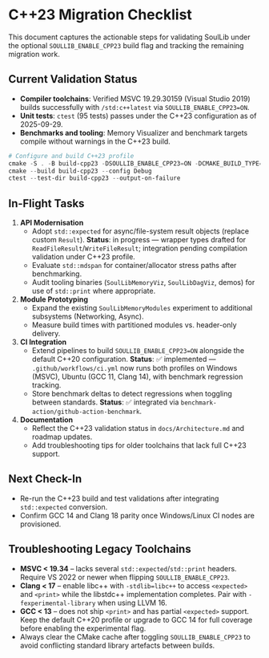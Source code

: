 # C++23 Migration Checklist

This document captures the actionable steps for validating SoulLib under the optional `SOULLIB_ENABLE_CPP23` build flag and tracking the remaining migration work.

## Current Validation Status

- **Compiler toolchains**: Verified MSVC 19.29.30159 (Visual Studio 2019) builds successfully with `/std:c++latest` via `SOULLIB_ENABLE_CPP23=ON`.
- **Unit tests**: `ctest` (95 tests) passes under the C++23 configuration as of 2025-09-29.
- **Benchmarks and tooling**: Memory Visualizer and benchmark targets compile without warnings in the C++23 build.

```powershell
# Configure and build C++23 profile
cmake -S . -B build-cpp23 -DSOULLIB_ENABLE_CPP23=ON -DCMAKE_BUILD_TYPE=Debug
cmake --build build-cpp23 --config Debug
ctest --test-dir build-cpp23 --output-on-failure
```

## In-Flight Tasks

1. **API Modernisation**
   - Adopt `std::expected` for async/file-system result objects (replace custom `Result`). **Status**: in progress — wrapper types drafted for `ReadFileResult`/`WriteFileResult`; integration pending compilation validation under C++23 profile.
   - Evaluate `std::mdspan` for container/allocator stress paths after benchmarking.
   - Audit tooling binaries (`SoulLibMemoryViz`, `SoulLibDagViz`, demos) for use of `std::print` where appropriate.
2. **Module Prototyping**
   - Expand the existing `SoulLibMemoryModules` experiment to additional subsystems (Networking, Async).
   - Measure build times with partitioned modules vs. header-only delivery.
3. **CI Integration**
   - Extend pipelines to build `SOULLIB_ENABLE_CPP23=ON` alongside the default C++20 configuration. **Status**: ✅ implemented — `.github/workflows/ci.yml` now runs both profiles on Windows (MSVC), Ubuntu (GCC 11, Clang 14), with benchmark regression tracking.
   - Store benchmark deltas to detect regressions when toggling between standards. **Status**: ✅ integrated via `benchmark-action/github-action-benchmark`.
4. **Documentation**
   - Reflect the C++23 validation status in `docs/Architecture.md` and roadmap updates.
   - Add troubleshooting tips for older toolchains that lack full C++23 support.

## Next Check-In

- Re-run the C++23 build and test validations after integrating `std::expected` conversion.
- Confirm GCC 14 and Clang 18 parity once Windows/Linux CI nodes are provisioned.

## Troubleshooting Legacy Toolchains

- **MSVC < 19.34** – lacks several `std::expected`/`std::print` headers. Require VS 2022 or newer
   when flipping `SOULLIB_ENABLE_CPP23`.
- **Clang < 17** – enable libc++ with `-stdlib=libc++` to access `<expected>` and `<print>` while the
   libstdc++ implementation completes. Pair with `-fexperimental-library` when using LLVM 16.
- **GCC < 13** – does not ship `<print>` and has partial `<expected>` support. Keep the default
   C++20 profile or upgrade to GCC 14 for full coverage before enabling the experimental flag.
- Always clear the CMake cache after toggling `SOULLIB_ENABLE_CPP23` to avoid conflicting standard
   library artefacts between builds.
